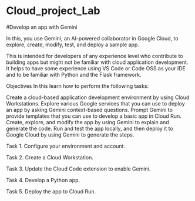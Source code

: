 # Cloud_project_Lab

#Develop an app with Gemini

In this, you use Gemini, an AI-powered collaborator in Google Cloud, to explore, create, modify, test, and deploy a sample app.

This is intended for developers of any experience level who contribute to building apps but might not be familiar with cloud application development. It helps to have some experience using VS Code or Code OSS as your IDE and to be familiar with Python and the Flask framework.

Objectives
In this learn how to perform the following tasks:

Create a cloud-based application development environment by using Cloud Workstations.
Explore various Google services that you can use to deploy an app by asking Gemini context-based questions.
Prompt Gemini to provide templates that you can use to develop a basic app in Cloud Run.
Create, explore, and modify the app by using Gemini to explain and generate the code.
Run and test the app locally, and then deploy it to Google Cloud by using Gemini to generate the steps.


Task 1. Configure your environment and account.

Task 2. Create a Cloud Workstation.

Task 3. Update the Cloud Code extension to enable Gemini.

Task 4. Develop a Python app.

Task 5. Deploy the app to Cloud Run.

